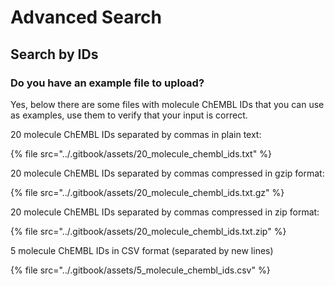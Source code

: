 # Advanced Search

## Search by IDs

### Do you have an example file to upload?

Yes, below there are some files with molecule ChEMBL IDs that you can use as examples, use them to verify that your input is correct. 

20 molecule ChEMBL IDs separated by commas in plain text:

{% file src="../.gitbook/assets/20\_molecule\_chembl\_ids.txt" %}

20 molecule ChEMBL IDs separated by commas compressed in gzip format:

{% file src="../.gitbook/assets/20\_molecule\_chembl\_ids.txt.gz" %}

20 molecule ChEMBL IDs separated by commas compressed in zip format:

{% file src="../.gitbook/assets/20\_molecule\_chembl\_ids.txt.zip" %}

5 molecule ChEMBL IDs in CSV format \(separated by new lines\)

{% file src="../.gitbook/assets/5\_molecule\_chembl\_ids.csv" %}


